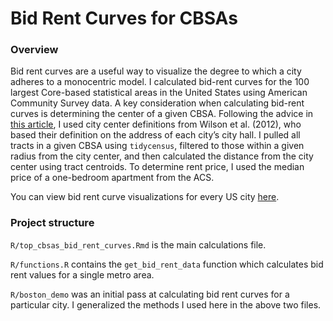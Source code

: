 # Bid Rent Curves for CBSAs


### Overview

Bid rent curves are a useful way to visualize the degree to which a city adheres to a monocentric model. I calculated bid-rent curves for the 100 largest Core-based statistical areas in the United States using American Community Survey data. A key consideration when calculating bid-rent curves is determining the center of a given CBSA. Following the advice in [this article](https://www.huduser.gov/portal/periodicals/cityscpe/vol21num2/ch12.pdf), I used city center definitions from Wilson et al. (2012), who based their definition on the address of each city’s city hall. I pulled all tracts in a given CBSA using `tidycensus`, filtered to those within a given radius from the city center, and then calculated the distance from the city center using tract centroids. To determine rent price, I used the median price of a one-bedroom apartment from the ACS.

You can view bid rent curve visualizations for every US city [here](https://camdenblatchly.com/posts/bid-rent-curves).

### Project structure

`R/top_cbsas_bid_rent_curves.Rmd` is the main calculations file.

`R/functions.R` contains the `get_bid_rent_data` function which calculates bid rent values for a single metro area.

`R/boston_demo` was an initial pass at calculating bid rent curves for a particular city. I generalized the methods I used here in the above two files.
